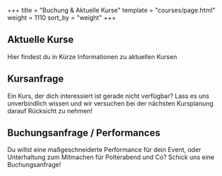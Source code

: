 +++
title = "Buchung & Aktuelle Kurse"
template = "courses/page.html"
weight = 1110
sort_by = "weight"
+++

## Aktuelle Kurse

Hier findest du in Kürze Informationen zu aktuellen Kursen

## Kursanfrage

Ein Kurs, der dich interessiert ist gerade nicht verfügbar? Lass es uns unverbindlich wissen und wir versuchen bei der nächsten Kursplanung darauf Rücksicht zu nehmen!

## Buchungsanfrage / Performances

Du willst eine maßgeschneiderte Performance für dein Event, oder Unterhaltung zum Mitmachen für Polterabend und Co? Schick uns eine Buchungsanfrage!
